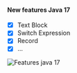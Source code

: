 #### New features Java 17

- [x] Text Block
- [x] Switch Expression
- [x] Record
- [x] ...

![Features java 17](https://miro.medium.com/max/1200/1*ykq0SkpBMIR_98Ivws3XVg.png)